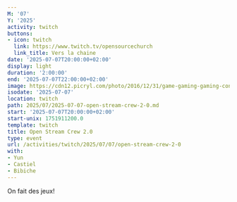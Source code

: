 ```yaml
---
M: '07'
Y: '2025'
activity: twitch
buttons:
- icon: twitch
  link: https://www.twitch.tv/opensourcechurch
  link_title: Vers la chaine
date: '2025-07-07T20:00:00+02:00'
display: light
duration: '2:00:00'
end: '2025-07-07T22:00:00+02:00'
image: https://cdn12.picryl.com/photo/2016/12/31/game-gaming-gaming-console-science-technology-555734-1024.png
isodate: '2025-07-07'
location: twitch
path: 2025/07/2025-07-07-open-stream-crew-2-0.md
start: '2025-07-07T20:00:00+02:00'
start-unix: 1751911200.0
template: twitch
title: Open Stream Crew 2.0
type: event
url: /activities/twitch/2025/07/07/open-stream-crew-2-0
with:
- Yun
- Castiel
- Bibiche
---
```

On fait des jeux!